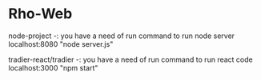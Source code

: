# Rho-Web

node-project -: you have a need of run command to run node server localhost:8080
                "node server.js"
                
tradier-react/tradier -: you have a need of run command to run react code  localhost:3000
               "npm start"
               
